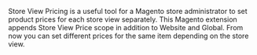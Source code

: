 Store View Pricing is a useful tool for a Magento store administrator to set product prices for each store view separately. This Magento extension appends Store View Price scope in addition to Website and Global. From now you can set different prices for the same item depending on the store view.